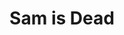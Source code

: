 ---
title: Sam is Dead
slug: sam-is-dead
artist: Tyler The Creator
youtube: i7qaLXEnrUE
position: 150
---